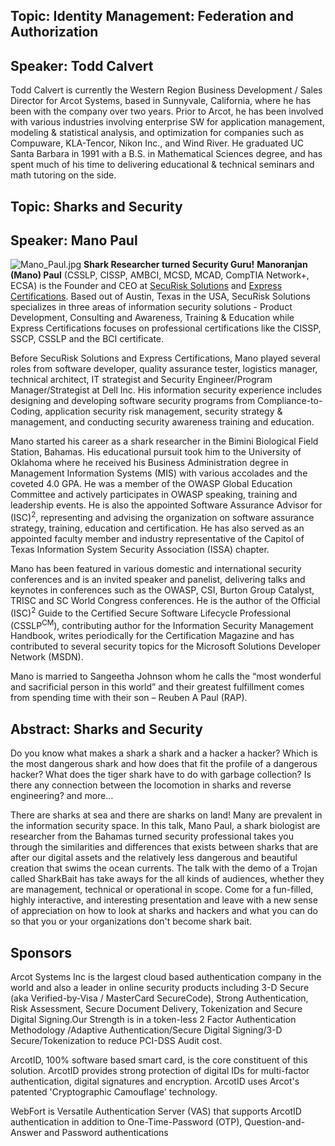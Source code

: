 ## Topic: Identity Management: Federation and Authorization

## Speaker: Todd Calvert

Todd Calvert is currently the Western Region Business Development /
Sales Director for Arcot Systems, based in Sunnyvale, California, where
he has been with the company over two years. Prior to Arcot, he has been
involved with various industries involving enterprise SW for application
management, modeling & statistical analysis, and optimization for
companies such as Compuware, KLA-Tencor, Nikon Inc., and Wind River. He
graduated UC Santa Barbara in 1991 with a B.S. in Mathematical Sciences
degree, and has spent much of his time to delivering educational &
technical seminars and math tutoring on the side.

## Topic: Sharks and Security

## Speaker: Mano Paul

![Mano_Paul.jpg](Mano_Paul.jpg "Mano_Paul.jpg") <b>Shark Researcher
turned Security Guru\!</b>
<b>Manoranjan (Mano) Paul</b> (CSSLP, CISSP, AMBCI, MCSD, MCAD, CompTIA
Network+, ECSA) is the Founder and CEO at [SecuRisk
Solutions](http://www.securisksolutions.com) and [Express
Certifications](http://www.expresscertifications.com). Based out of
Austin, Texas in the USA, SecuRisk Solutions specializes in three areas
of information security solutions - Product Development, Consulting and
Awareness, Training & Education while Express Certifications focuses on
professional certifications like the CISSP, SSCP, CSSLP and the BCI
certificate.

Before SecuRisk Solutions and Express Certifications, Mano played
several roles from software developer, quality assurance tester,
logistics manager, technical architect, IT strategist and Security
Engineer/Program Manager/Strategist at Dell Inc. His information
security experience includes designing and developing software security
programs from Compliance-to-Coding, application security risk
management, security strategy & management, and conducting security
awareness training and education.

Mano started his career as a shark researcher in the Bimini Biological
Field Station, Bahamas. His educational pursuit took him to the
University of Oklahoma where he received his Business Administration
degree in Management Information Systems (MIS) with various accolades
and the coveted 4.0 GPA. He was a member of the OWASP Global Education
Committee and actively participates in OWASP speaking, training and
leadership events. He is also the appointed Software Assurance Advisor
for (ISC)<sup>2</sup>, representing and advising the organization on
software assurance strategy, training, education and certification. He
has also served as an appointed faculty member and industry
representative of the Capitol of Texas Information System Security
Association (ISSA) chapter.

Mano has been featured in various domestic and international security
conferences and is an invited speaker and panelist, delivering talks and
keynotes in conferences such as the OWASP, CSI, Burton Group Catalyst,
TRISC and SC World Congress conferences. He is the author of the
Official (ISC)<sup>2</sup> Guide to the Certified Secure Software
Lifecycle Professional (CSSLP<sup>CM</sup>), contributing author for the
Information Security Management Handbook, writes periodically for the
Certification Magazine and has contributed to several security topics
for the Microsoft Solutions Developer Network (MSDN).

Mano is married to Sangeetha Johnson whom he calls the “most wonderful
and sacrificial person in this world” and their greatest fulfillment
comes from spending time with their son – Reuben A Paul (RAP).

## Abstract: Sharks and Security

Do you know what makes a shark a shark and a hacker a hacker? Which is
the most dangerous shark and how does that fit the profile of a
dangerous hacker? What does the tiger shark have to do with garbage
collection? Is there any connection between the locomotion in sharks and
reverse engineering? and more…

There are sharks at sea and there are sharks on land\! Many are
prevalent in the information security space. In this talk, Mano Paul, a
shark biologist are researcher from the Bahamas turned security
professional takes you through the similarities and differences that
exists between sharks that are after our digital assets and the
relatively less dangerous and beautiful creation that swims the ocean
currents. The talk with the demo of a Trojan called SharkBait has take
aways for the all kinds of audiences, whether they are management,
technical or operational in scope.
Come for a fun-filled, highly interactive, and interesting presentation
and leave with a new sense of appreciation on how to look at sharks and
hackers and what you can do so that you or your organizations don't
become shark bait.

## Sponsors

Arcot Systems Inc is the largest cloud based authentication company in
the world and also a leader in online security products including 3-D
Secure (aka Verified-by-Visa / MasterCard SecureCode), Strong
Authentication, Risk Assessment, Secure Document Delivery, Tokenization
and Secure Digital Signing.Our Strength is in a token-less 2 Factor
Authentication Methodology /Adaptive Authentication/Secure Digital
Signing/3-D Secure/Tokenization to reduce PCI-DSS Audit cost.

ArcotID, 100% software based smart card, is the core constituent of this
solution. ArcotID provides strong protection of digital IDs for
multi-factor authentication, digital signatures and encryption. ArcotID
uses Arcot's patented 'Cryptographic Camouflage' technology.

WebFort is Versatile Authentication Server (VAS) that supports ArcotID
authentication in addition to One-Time-Password (OTP),
Question-and-Answer and Password authentications